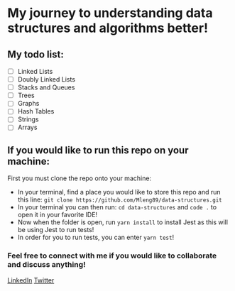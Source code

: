 # My journey to understanding data structures and algorithms better!

## My todo list:

- [ ] Linked Lists
- [ ] Doubly Linked Lists
- [ ] Stacks and Queues
- [ ] Trees
- [ ] Graphs
- [ ] Hash Tables
- [ ] Strings
- [ ] Arrays

## If you would like to run this repo on your machine:

First you must clone the repo onto your machine:

- In your terminal, find a place you would like to store this repo and run this line: `git clone https://github.com/Mleng89/data-structures.git`
- In your terminal you can then run: `cd data-structures` and `code .` to open it in your favorite IDE!
- Now when the folder is open, run `yarn install` to install Jest as this will be using Jest to run tests!
- In order for you to run tests, you can enter `yarn test`!

### Feel free to connect with me if you would like to collaborate and discuss anything!

[LinkedIn](https://www.linkedin.com/in/matthew-leng/)
[Twitter](https://twitter.com/matthewleng)

